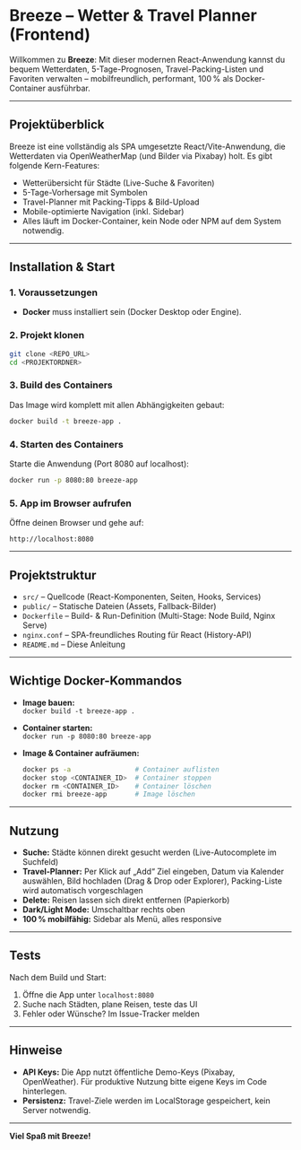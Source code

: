 # Breeze – Wetter & Travel Planner (Frontend)

Willkommen zu **Breeze**: Mit dieser modernen React-Anwendung kannst du bequem Wetterdaten, 5-Tage-Prognosen, Travel-Packing-Listen und Favoriten verwalten – mobilfreundlich, performant, 100 % als Docker-Container ausführbar.

---

## Projektüberblick

Breeze ist eine vollständig als SPA umgesetzte React/Vite-Anwendung, die Wetterdaten via OpenWeatherMap (und Bilder via Pixabay) holt. Es gibt folgende Kern-Features:

- Wetterübersicht für Städte (Live-Suche & Favoriten)
- 5-Tage-Vorhersage mit Symbolen
- Travel-Planner mit Packing-Tipps & Bild-Upload
- Mobile-optimierte Navigation (inkl. Sidebar)
- Alles läuft im Docker-Container, kein Node oder NPM auf dem System notwendig.

---

## Installation & Start

### 1. Voraussetzungen

- **Docker** muss installiert sein (Docker Desktop oder Engine).

### 2. Projekt klonen

```bash
git clone <REPO_URL>
cd <PROJEKTORDNER>
```

### 3. Build des Containers

Das Image wird komplett mit allen Abhängigkeiten gebaut:

```bash
docker build -t breeze-app .
```

### 4. Starten des Containers

Starte die Anwendung (Port 8080 auf localhost):

```bash
docker run -p 8080:80 breeze-app
```

### 5. App im Browser aufrufen

Öffne deinen Browser und gehe auf:

```
http://localhost:8080
```

---

## Projektstruktur

- `src/` – Quellcode (React-Komponenten, Seiten, Hooks, Services)
- `public/` – Statische Dateien (Assets, Fallback-Bilder)
- `Dockerfile` – Build- & Run-Definition (Multi-Stage: Node Build, Nginx Serve)
- `nginx.conf` – SPA-freundliches Routing für React (History-API)
- `README.md` – Diese Anleitung

---

## Wichtige Docker-Kommandos

- **Image bauen:**  
  `docker build -t breeze-app .`

- **Container starten:**  
  `docker run -p 8080:80 breeze-app`

- **Image & Container aufräumen:**  
  ```bash
  docker ps -a                # Container auflisten
  docker stop <CONTAINER_ID>  # Container stoppen
  docker rm <CONTAINER_ID>    # Container löschen
  docker rmi breeze-app       # Image löschen
  ```

---

## Nutzung

- **Suche:** Städte können direkt gesucht werden (Live-Autocomplete im Suchfeld)
- **Travel-Planner:** Per Klick auf „Add“ Ziel eingeben, Datum via Kalender auswählen, Bild hochladen (Drag & Drop oder Explorer), Packing-Liste wird automatisch vorgeschlagen
- **Delete:** Reisen lassen sich direkt entfernen (Papierkorb)
- **Dark/Light Mode:** Umschaltbar rechts oben
- **100 % mobilfähig:** Sidebar als Menü, alles responsive

---

## Tests

Nach dem Build und Start:  
1. Öffne die App unter `localhost:8080`
2. Suche nach Städten, plane Reisen, teste das UI
3. Fehler oder Wünsche? Im Issue-Tracker melden

---

## Hinweise

- **API Keys:** Die App nutzt öffentliche Demo-Keys (Pixabay, OpenWeather). Für produktive Nutzung bitte eigene Keys im Code hinterlegen.
- **Persistenz:** Travel-Ziele werden im LocalStorage gespeichert, kein Server notwendig.

---

**Viel Spaß mit Breeze!**
